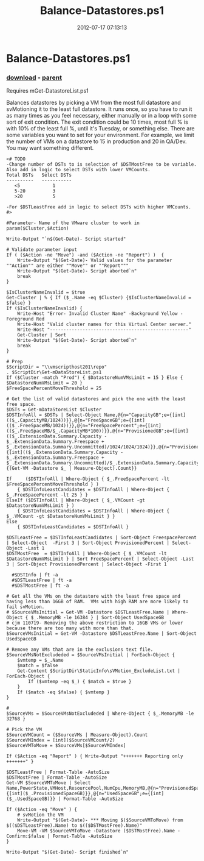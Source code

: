 ﻿---
pid:            3523
poster:         monahancj
title:          Balance-Datastores.ps1
date:           2012-07-17 07:13:13
format:         posh
parent:         2449
parent:         2449

---

# Balance-Datastores.ps1

### [download](3523.ps1) - [parent](2449.md)

Requires mGet-DatastoreList.ps1

Balances datastores by picking a VM from the most full datastore and svMotioning it to the least full datastore.  It runs once, so you have to run it as many times as you feel necessary, either manually or in a loop with some sort of exit condition.  The exit condition could be 10 times, most full % is with 10% of the least full %, until it's Tuesday, or something else.  There are some variables you want to set for your environment.  For example, we limit the number of VMs on a datastore to 15 in production and 20 in QA/Dev.  You may want something different.




```posh
<# TODO
-Change number of DSTs to is selection of $DSTMostFree to be variable.  Also add in logic to select DSTs with lower VMCounts.
Total DSTs   Select DSTs
----------   -----------
   <5            1
   5-20          3
   >20           5
   
-For $DSTLeastFree add in logic to select DSTs with higher VMCounts.
#>

#Parameter- Name of the VMware cluster to work in
param($Cluster,$Action)

Write-Output "`n$(Get-Date)- Script started"

# Validate parameter input
If ( ($Action -ne "Move") -and ($Action -ne "Report") )  {
	Write-Output "$(Get-Date)- Valid values for the parameter ""Action"" are either ""Move"" or ""Report"""
	Write-Output "$(Get-Date)- Script aborted`n"
	break
}

$IsClusterNameInvalid = $true
Get-Cluster | % { If ($_.Name -eq $Cluster) {$IsClusterNameInvalid = $false} }
If ($IsClusterNameInvalid) {
	Write-Host "Error- Invalid Cluster Name" -Background Yellow -Foreground Red
	Write-Host "Valid cluster names for this Virtual Center server."
	Write-Host "---------------------------------------------------"
	Get-Cluster | Sort
	Write-Output "$(Get-Date)- Script aborted`n"
	break
}

# Prep
$ScriptDir = "\\vmscripthost201\repo"
. $ScriptDir\Get-mDataStoreList.ps1
If ($Cluster -match "Prod") { $DatastoreNumVMsLimit = 15 } Else { $DatastoreNumVMsLimit = 20 }
$FreeSpacePercentMoveThreshold = 25

# Get the list of valid datastores and pick the one with the least free space.
$DSTs = Get-mDataStoreList $Cluster
$DSTInfoAll = $DSTs | Select-Object Name,@{n="CapacityGB";e={[int](($_.CapacityMB/1024))}},@{n="FreeSpaceGB";e={[int](($_.FreeSpaceMB/1024))}},@{n="FreeSpacePercent";e={[int](($_.FreeSpaceMB/$_.CapacityMB*100))}},@{n="ProvisionedGB";e={[int](($_.ExtensionData.Summary.Capacity - $_.ExtensionData.Summary.Freespace + $_.ExtensionData.Summary.Uncommitted)/1024/1024/1024)}},@{n="ProvisionedPercent";e={[int](($_.ExtensionData.Summary.Capacity - $_.ExtensionData.Summary.Freespace + $_.ExtensionData.Summary.Uncommitted)/$_.ExtensionData.Summary.Capacity*100)}},@{n="VMCount";e={(Get-VM -Datastore $_ | Measure-Object).Count}}

If     ($DSTInfoAll | Where-Object { $_.FreeSpacePercent -lt $FreeSpacePercentMoveThreshold } ) 
	{ $DSTInfoLeastCandidates = $DSTInfoAll | Where-Object { $_.FreeSpacePercent -lt 25 } }
ElseIf ($DSTInfoAll | Where-Object { $_.VMCount -gt $DatastoreNumVMsLimit } ) 
	{ $DSTInfoLeastCandidates = $DSTInfoAll | Where-Object { $_.VMCount -gt $DatastoreNumVMsLimit } }
Else   
	{ $DSTInfoLeastCandidates = $DSTInfoAll }

$DSTLeastFree = $DSTInfoLeastCandidates | Sort-Object FreespacePercent | Select-Object  -First 3 | Sort-Object ProvisionedPercent | Select-Object -Last 1
$DSTMostFree  = $DSTInfoAll | Where-Object { $_.VMCount -lt $DatastoreNumVMsLimit } | Sort FreeSpacePercent | Select-Object -Last 3 | Sort-Object ProvisionedPercent | Select-Object -First 1

  #$DSTInfo | ft -a
  #$DSTLeastFree | ft -a
  #$DSTMostFree | ft -a

# Get all the VMs on the datastore with the least free space and having less than 16GB of RAM.  VMs with high RAM are more likely to fail svMotion.
# $SourceVMsInitial = Get-VM -Datastore $DSTLeastFree.Name | Where-Object { $_.MemoryMB -le 16384 } | Sort-Object UsedSpaceGB
# cjm 110719- Removing the above restriction to 16GB VMs or lower because there are too many with more than that.
$SourceVMsInitial = Get-VM -Datastore $DSTLeastFree.Name | Sort-Object UsedSpaceGB

# Remove any VMs that are in the exclusions text file.
$SourceVMsNotExcludeded = $SourceVMsInitial | ForEach-Object { 
	$vmtemp = $_.Name
	$match = $false
	Get-Content $ScriptDir\StaticInfo\sVMotion_ExcludeList.txt | ForEach-Object {
		If ($vmtemp -eq $_) { $match = $true }
	}
	If ($match -eq $false) { $vmtemp }
}

# 
$SourceVMs = $SourceVMsNotExcludeded | Where-Object { $_.MemoryMB -le 32768 } 

# Pick the VM
$SourceVMCount = ($SourceVMs | Measure-Object).Count
$SourceVMIndex = [int]($SourceVMCount/2)
$SourceVMToMove = $SourceVMs[$SourceVMIndex]

If ($Action -eq "Report" ) { Write-Output "+++++++ Reporting only +++++++" }

$DSTLeastFree | Format-Table -AutoSize
$DSTMostFree | Format-Table -AutoSize
Get-VM $SourceVMToMove | Select Name,PowerState,VMHost,ResourcePool,NumCpu,MemoryMB,@{n="ProvisionedSpaceGB";e={[int]($_.ProvisionedSpaceGB)}},@{n="UsedSpaceGB";e={[int]($_.UsedSpaceGB)}} | Format-Table -AutoSize

If ($Action -eq "Move" ) {
	# svMotion the VM
	Write-Output "$(Get-Date)- *** Moving $($SourceVMToMove) from $(($DSTLeastFree).Name) to $(($DSTMostFree).Name)"
	Move-VM -VM $SourceVMToMove -Datastore ($DSTMostFree).Name -Confirm:$false | Format-Table -AutoSize
}

Write-Output "$(Get-Date)- Script finished`n"

```
